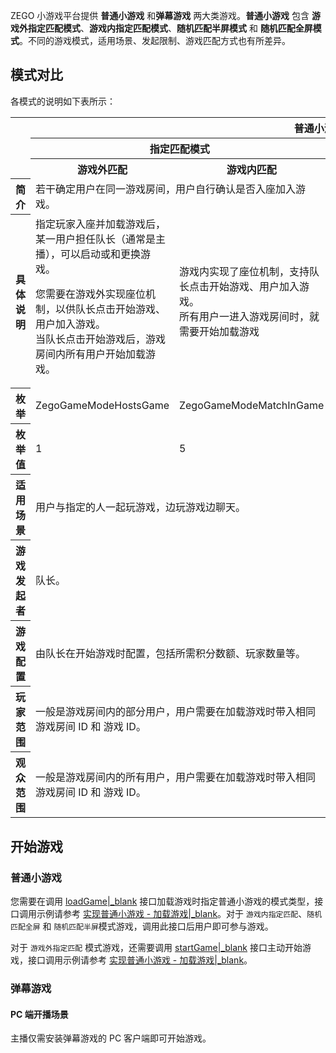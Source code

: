ZEGO 小游戏平台提供 **普通小游戏** 和**弹幕游戏** 两大类游戏。**普通小游戏** 包含 **游戏外指定匹配模式**、**游戏内指定匹配模式**、**随机匹配半屏模式** 和 **随机匹配全屏模式**。不同的游戏模式，适用场景、发起限制、游戏匹配方式也有所差异。

## 模式对比

各模式的说明如下表所示：

<table>
  <colgroup>
    <col width="15%">
    <col width="17%">
    <col width="17%">
    <col width="17%">
    <col width="17%">
    <col width="17%">
  </colgroup>
<tbody><tr>
<th rowspan="3"></th>
<th colspan="4">普通小游戏</th>
<th rowspan="3">弹幕游戏</th>
</tr>
<tr>
<th colspan="2">指定匹配模式</th>
<th colspan="2">随机匹配模式</th>
</tr>
<tr>
<th>游戏外匹配</th>
<th>游戏内匹配</th>
<th>全屏</th>
<th>半屏</th>
</tr>
<tr>
<th>简介</th>
<td colspan="2">若干确定用户在同一游戏房间，用户自行确认是否入座加入游戏。</td>
<td colspan="2">在当前应用内随机匹配用户一起玩游戏，不支持指定玩家。</td>
<td rowspan="2">直播间内，主播开启游戏，观众通过点赞、评论、送礼来影响游戏进程，从而提升参与感及活跃度。</td>
</tr>
<tr>
<th>具体说明</th>
<td>指定玩家入座并加载游戏后，某一用户担任队长（通常是主播），可以启动或和更换游戏。

您需要在游戏外实现座位机制，以供队长点击开始游戏、用户加入游戏。<br>
当队长点击开始游戏后，游戏房间内所有用户开始加载游戏。</td>
<td>游戏内实现了座位机制，支持队长点击开始游戏、用户加入游戏。<br>所有用户一进入游戏房间时，就需要开始加载游戏</td>
<td>游戏画面占满用户界面。</td>
<td>游戏画面只占一半用户界面。</td>
</tr>
<tr>
<th>枚举</th>
<td>ZegoGameModeHostsGame</td>
<td>ZegoGameModeMatchInGame</td>
<td>ZegoGameModeMallGame</td>
<td>ZegoGameModeShowGame</td>
<td>ZegoGameModeCloudGame</td>
</tr>
<tr>
<th>枚举值</th>
<td>1</td>
<td>5</td>
<td>3</td>
<td>2</td>
<td>4</td>
</tr>
<tr>
<th>适用场景</th>
<td colspan="2">用户与指定的人一起玩游戏，边玩游戏边聊天。</td>
<td colspan="2">用户自己玩游戏，不需要与指定的人一起玩，类似于单机游戏。</td>
<td>直播间或语聊房内。</td>
</tr>
<tr>
<th>游戏发起者</th>
<td colspan="2">队长。</td>
<td colspan="2">所有用户。</td>
<td>业务房间房主。</td>
</tr>
<tr>
<th>游戏配置</th>
<td colspan="2">由队长在开始游戏时配置，包括所需积分数额、玩家数量等。</td>
<td colspan="2">默认配置，如需修改，请联系 ZEGO 技术支持。</td>
<td>默认配置，如需修改，请联系 ZEGO 技术支持。</td>
</tr>
<tr>
<th>玩家范围</th>
<td colspan="2">一般是游戏房间内的部分用户，用户需要在加载游戏时带入相同游戏房间 ID 和 游戏 ID。</td>
<td colspan="2">App 的所有用户，用户通过在加载游戏时带入相同游戏 ID 加入。</td>
<td>直播间内所有可以发布评论加入游戏的用户。</td>
</tr>
<tr>
<th>观众范围</th>
<td colspan="2">一般是游戏房间内的所有用户，用户需要在加载游戏时带入相同游戏房间 ID 和 游戏 ID。</td>
<td colspan="2">一般没有观众。</td>
<td>没有加入游戏的其他直播间观众。</td>
</tr>
</tbody></table>

## 开始游戏

### 普通小游戏

您需要在调用 [loadGame\|_blank](@loadGame) 接口加载游戏时指定普通小游戏的模式类型，接口调用示例请参考 [实现普通小游戏 - 加载游戏\|_blank](!ZegoMiniGameEngine-Implement_mini_games#3_7)。对于 `游戏内指定匹配`、`随机匹配全屏` 和 `随机匹配半屏`模式游戏，调用此接口后用户即可参与游戏。 

对于 `游戏外指定匹配` 模式游戏，还需要调用 [startGame\|_blank](@startGame) 接口主动开始游戏，接口调用示例请参考 [实现普通小游戏 - 加载游戏\|_blank](!ZegoMiniGameEngine-Implement_mini_games#3_8)。
### 弹幕游戏

#### PC 端开播场景

主播仅需安装弹幕游戏的 PC 客户端即可开始游戏。

















